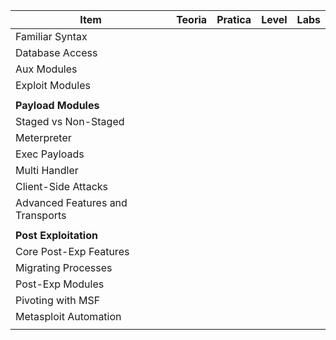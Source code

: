 | Item                             | Teoria | Pratica | Level | Labs |
| -------------------------------- | ------ | ------- | ----- | ---- |
| Familiar Syntax                  |        |         |       |      |
| Database Access                  |        |         |       |      |
| Aux Modules                      |        |         |       |      |
| Exploit Modules                  |        |         |       |      |
|                                  |        |         |       |      |
| **Payload Modules**              |        |         |       |      |
| Staged vs Non-Staged             |        |         |       |      |
| Meterpreter                      |        |         |       |      |
| Exec Payloads                    |        |         |       |      |
| Multi Handler                    |        |         |       |      |
| Client-Side Attacks              |        |         |       |      |
| Advanced Features and Transports |        |         |       |      |
|                                  |        |         |       |      |
| **Post Exploitation**            |        |         |       |      |
| Core Post-Exp Features           |        |         |       |      |
| Migrating Processes              |        |         |       |      |
| Post-Exp Modules                 |        |         |       |      |
| Pivoting with MSF                |        |         |       |      |
| Metasploit Automation            |        |         |       |      |
|                                  |        |         |       |      |
